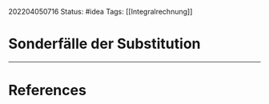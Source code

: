 202204050716
Status: #idea
Tags: [[Integralrechnung]]

# Sonderfälle der Substitution



___
# References
